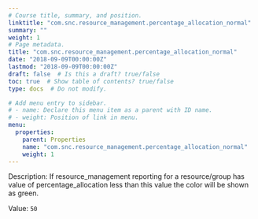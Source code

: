 ```yaml
---
# Course title, summary, and position.
linktitle: "com.snc.resource_management.percentage_allocation_normal"
summary: ""
weight: 1
# Page metadata.
title: "com.snc.resource_management.percentage_allocation_normal"
date: "2018-09-09T00:00:00Z"
lastmod: "2018-09-09T00:00:00Z"
draft: false  # Is this a draft? true/false
toc: true  # Show table of contents? true/false
type: docs  # Do not modify.

# Add menu entry to sidebar.
# - name: Declare this menu item as a parent with ID name.
# - weight: Position of link in menu.
menu:
  properties:
    parent: Properties
    name: "com.snc.resource_management.percentage_allocation_normal"
    weight: 1
---
```


Description: If resource_management reporting for a resource/group has value of percentage_allocation less than this value the color will be shown as green.


Value: `50`